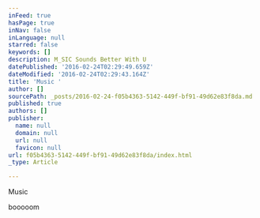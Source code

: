 ```yaml
---
inFeed: true
hasPage: true
inNav: false
inLanguage: null
starred: false
keywords: []
description: M_SIC Sounds Better With U
datePublished: '2016-02-24T02:29:49.659Z'
dateModified: '2016-02-24T02:29:43.164Z'
title: 'Music '
author: []
sourcePath: _posts/2016-02-24-f05b4363-5142-449f-bf91-49d62e83f8da.md
published: true
authors: []
publisher:
  name: null
  domain: null
  url: null
  favicon: null
url: f05b4363-5142-449f-bf91-49d62e83f8da/index.html
_type: Article

---
```

Music 

booooom